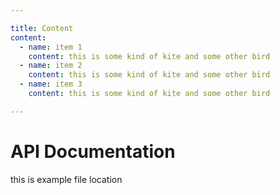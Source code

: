 ```yaml
---

title: Content
content:
  - name: item 1
    content: this is some kind of kite and some other bird
  - name: item 2
    content: this is some kind of kite and some other bird
  - name: item 3
    content: this is some kind of kite and some other bird

---
```




# API Documentation
this is example file location



